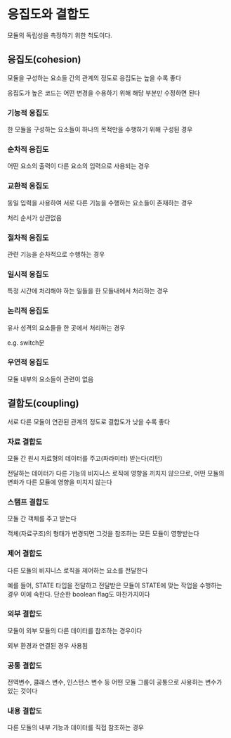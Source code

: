# 응집도와 결합도

모듈의 독립성을 측정하기 위한 척도이다.

## 응집도(cohesion)

모듈을 구성하는 요소들 간의 관계의 정도로 응집도는 높을 수록 좋다 

응집도가 높은 코드는 어떤 변경을 수용하기 위해 해당 부분만 수정하면 된다

### 기능적 응집도

한 모듈을 구성하는 요소들이 하나의 목적만을 수행하기 위해 구성된 경우

### 순차적 응집도

어떤 요소의  출력이 다른 요소의 입력으로 사용되는 경우

### 교환적 응집도

동일 입력을 사용하여 서로 다른 기능을 수행하는 요소들이 존재하는 경우

처리 순서가 상관없음

### 절차적 응집도

관련 기능을 순차적으로 수행하는 경우

### 일시적 응집도

특정 시간에 처리해야 하는 일들을 한 모듈내에서 처리하는 경우

### 논리적 응집도

유사 성격의 요소들을 한 곳에서 처리하는 경우

e.g. switch문

### 우연적 응집도

모듈 내부의 요소들이 관련이 없음

## 결합도(coupling)

서로 다른 모듈이 연관된 관계의 정도로 결합도가 낮을 수록 좋다

### 자료 결합도

모듈 간 원시 자료형의 데이터를 주고(파라미터) 받는다(리턴)

전달하는 데이터가 다른 기능의 비지니스 로직에 영향을 끼치지 않으므로, 어떤 모듈의 변화가 다른 모듈에 영향을 미치지 않는다

### 스탬프 결합도

모듈 간 객체를 주고 받는다

객체(자료구조)의 형태가 변경되면 그것을 참조하는 모든 모듈이 영향받는다

### 제어 결합도

다른 모듈의 비지니스 로직을 제어하는 요소를 전달한다

예를 들어, STATE 타입을 전달하고 전달받은 모듈이 STATE에 맞는 작업을 수행하는 경우 이에 속한다. 단순한 boolean flag도 마찬가지이다

### 외부 결합도

모듈이 외부 모듈의 다른 데이터를 참조하는 경우이다

외부 환경과 연결된 경우 사용됨

### 공통 결합도

전역변수, 클래스 변수, 인스턴스 변수 등 어떤 모듈 그룹이 공통으로 사용하는 변수가 있는 것이다

### 내용 결합도

다른 모듈의 내부 기능과 데이터를 직접 참조하는 경우
